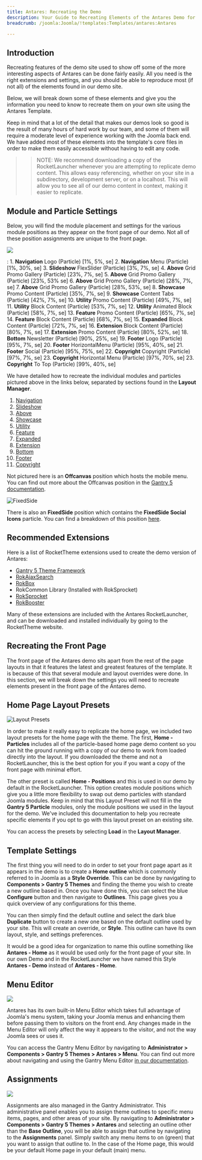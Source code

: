 ```yaml
---
title: Antares: Recreating the Demo
description: Your Guide to Recreating Elements of the Antares Demo for Joomla
breadcrumb: /joomla:Joomla/!templates:Templates/antares:Antares

---
```


Introduction
-----

Recreating features of the demo site used to show off some of the more interesting aspects of Antares can be done fairly easily. All you need is the right extensions and settings, and you should be able to reproduce most (if not all) of the elements found in our demo site.

Below, we will break down some of these elements and give you the information you need to know to recreate them on your own site using the Antares Template.

Keep in mind that a lot of the detail that makes our demos look so good is the result of many hours of hard work by our team, and some of them will require a moderate level of experience working with the Joomla back end. We have added most of these elements into the template's core files in order to make them easily accessible without having to edit any code.

>> NOTE: We recommend downloading a copy of the RocketLauncher whenever you are attempting to replicate demo content. This allows easy referencing, whether on your site in a subdirectory, development server, or on a localhost. This will allow you to see all of our demo content in context, making it easier to replicate.

Module and Particle Settings
-----

Below, you will find the module placement and settings for the various module positions as they appear on the front page of our demo. Not all of these position assignments are unique to the front page.

![](assets/antares2.png)

:   1. **Navigation** Logo (Particle) [1%, 5%, se]
    2. **Navigation** Menu (Particle) [1%, 30%, se]
    3. **Slideshow** FlexSlider (Particle) [3%, 7%, se]
    4. **Above** Grid Promo Gallery (Particle) [23%, 7%, se]
    5. **Above** Grid Promo Gallery (Particle) [23%, 53% se]
    6. **Above** Grid Promo Gallery (Particle) [28%, 7%, se]
    7. **Above** Grid Promo Gallery (Particle) [28%, 53%, se]
    8. **Showcase** Promo Content (Particle) [35%, 7%, se]
    9. **Showcase** Content Tabs (Particle) [42%, 7%, se]
    10. **Utility** Promo Content (Particle) [49%, 7%, se]
    11. **Utility** Block Content (Particle) [53%, 7%, se]
    12. **Utility** Animated Block (Particle) [58%, 7%, se]
    13. **Feature** Promo Content (Particle) [65%, 7%, se]
    14. **Feature** Block Content (Particle) [68%, 7%, se]
    15. **Expanded** Block Content (Particle) [72%, 7%, se]
    16. **Extension** Block Content (Particle) [80%, 7%, se]
    17. **Extension** Promo Content (Particle) [80%, 52%, se]
    18. **Bottom** Newsletter (Particle) [90%, 25%, se]
    19. **Footer** Logo (Particle) [95%, 7%, se]
    20. **Footer** HorizontalMenu (Particle) [95%, 40%, se]
    21. **Footer** Social (Particle) [95%, 75%, se]
    22. **Copyright** Copyright (Particle) [97%, 7%, se]
    23. **Copyright** Horizontal Menu (Particle) [97%, 70%, se]
    23. **Copyright** To Top (Particle) [99%, 40%, se]

We have detailed how to recreate the individual modules and particles pictured above in the links below, separated by sections found in the **Layout Manager**.

1. [Navigation](demo_navigation.md)
2. [Slideshow](demo_slideshow.md)
3. [Above](demo_above.md)
4. [Showcase](demo_showcase.md)
5. [Utility](demo_utility.md)
6. [Feature](demo_feature.md)
7. [Expanded](demo_expanded.md)
8. [Extension](demo_extension.md)
9. [Bottom](demo_bottom.md)
10. [Footer](demo_footer.md)
11. [Copyright](demo_copyright.md)

Not pictured here is an **Offcanvas** position which hosts the mobile menu. You can find out more about the Offcanvas position in the [Gantry 5 documentation](http://docs.gantry.org/gantry5/configure/layout-manager#offcanvas-section).

![FixedSide](fixedside.png)

There is also an **FixedSide** position which contains the **FixedSide Social Icons** particle. You can find a breakdown of this position [here](demo_fixedside.md).

Recommended Extensions
-----

Here is a list of RocketTheme extensions used to create the demo version of Antares:

* [Gantry 5 Theme Framework](http://gantry.org/)
* [RokAjaxSearch](http://www.rockettheme.com/joomla/extensions/rokajaxsearch)
* [RokBox](http://www.rockettheme.com/joomla/extensions/rokbox)
* RokCommon Library (Installed with RokSprocket)
* [RokSprocket](http://www.rockettheme.com/joomla/extensions/roksprocket)
* [RokBooster](http://www.rockettheme.com/joomla/extensions/rokbooster)

Many of these extensions are included with the Antares RocketLauncher, and can be downloaded and installed individually by going to the RocketTheme website.

Recreating the Front Page
-----

The front page of the Antares demo sits apart from the rest of the page layouts in that it features the latest and greatest features of the template. It is because of this that several module and layout overrides were done. In this section, we will break down the settings you will need to recreate elements present in the front page of the Antares demo.

Home Page Layout Presets
-----

![Layout Presets](assets/layout_presets.png)

In order to make it really easy to replicate the home page, we included two layout presets for the home page with the theme. The first, **Home - Particles** includes all of the particle-based home page demo content so you can hit the ground running with a copy of our demo to work from loaded directly into the layout. If you downloaded the theme and not a RocketLauncher, this is the best option for you if you want a copy of the front page with minimal effort.

The other preset is called **Home - Positions** and this is used in our demo by default in the RocketLauncher. This option creates module positions which give you a little more flexibility to swap out demo particles with standard Joomla modules. Keep in mind that this Layout Preset will not fill in the **Gantry 5 Particle** modules, only the module positions we used in the layout for the demo. We've included this documentation to help you recreate specific elements if you opt to go with this layout preset on an existing site.

You can access the presets by selecting **Load** in the **Layout Manager**.

Template Settings
-----

The first thing you will need to do in order to set your front page apart as it appears in the demo is to create a **Home outline** which is commonly referred to in Joomla as a **Style Override**. This can be done by navigating to **Components > Gantry 5 Themes** and finding the theme you wish to create a new outline based in. Once you have done this, you can select the blue **Configure** button and then navigate to **Outlines**. This page gives you a quick overview of any configurations for this theme.

You can then simply find the default outline and select the dark blue **Duplicate** button to create a new one based on the default outline used by your site. This will create an override, or **Style**. This outline can have its own layout, style, and settings preferences.

It would be a good idea for organization to name this outline something like **Antares - Home** as it would be used only for the front page of your site. In our own Demo and in the RocketLauncher we have named this Style **Antares - Demo** instead of **Antares - Home**.

Menu Editor
-----

![](assets/menu_1.png)

Antares has its own built-in Menu Editor which takes full advantage of Joomla's menu system, taking your Joomla menus and enhancing them before passing them to visitors on the front end. Any changes made in the Menu Editor will only affect the way it appears to the visitor, and not the way Joomla sees or uses it.

You can access the Gantry Menu Editor by navigating to **Administrator > Components > Gantry 5 Themes > Antares > Menu**. You can find out more about navigating and using the Gantry Menu Editor [in our documentation](http://docs.gantry.org/gantry5/configure/menu-editor).

Assignments
-----

![](assets/assignments_1.png)

Assignments are also managed in the Gantry Administrator. This administrative panel enables you to assign theme outlines to specific menu items, pages, and other areas of your site. By navigating to **Administrator > Components > Gantry 5 Themes > Antares** and selecting an outline other than the **Base Outline**, you will be able to assign that outline by navigating to the **Assignments** panel. Simply switch any menu items to on (green) that you want to assign that outline to. In the case of the Home page, this would be your default Home page in your default (main) menu.
